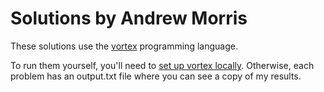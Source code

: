 # Solutions by Andrew Morris

These solutions use the [vortex](https://vortexlang.com) programming language.

To run them yourself, you'll need to [set up vortex locally](https://github.com/voltrevo/vortex#local-install). Otherwise, each problem has an output.txt file where you can see a copy of my results.
